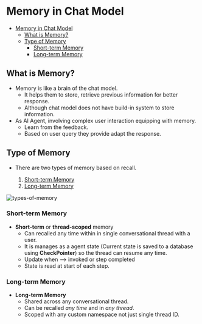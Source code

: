 # Memory in Chat Model

- [Memory in Chat Model](#memory-in-chat-model)
  - [What is Memory?](#what-is-memory)
  - [Type of Memory](#type-of-memory)
    - [Short-term Memory](#short-term-memory)
    - [Long-term Memory](#long-term-memory)

## What is Memory?

- Memory is like a brain of the chat model.
  - It helps them to store, retrieve previous information for better response.
  - Although chat model does not have build-in system to store information.
- As AI Agent, involving complex user interaction equipping with memory.
  - Learn from the feedback.
  - Based on user query they provide adapt the response.

## Type of Memory

- There are two types of memory based on recall.

    1. [Short-term Memory](#short-term-memory)
    2. [Long-term Memory](#long-term-memory)

![types-of-memory](https://langchain-ai.github.io/langgraph/concepts/img/memory/short-vs-long.png)

### Short-term Memory

- **Short-term** or **thread-scoped** memory
  - Can recalled any time within in single conversational thread with a user.
  - It is manages as a agent state (Current state is saved to a database using **CheckPointer**) so the thread can resume any time.
  - Update when --> invoked or step completed
  - State is read at start of each step.

### Long-term Memory

- **Long-term Memory**
  - Shared across any conversational thread.
  - Can be recalled *any time* and in *any thread*.
  - Scoped with any custom namespace not just single thread ID.
